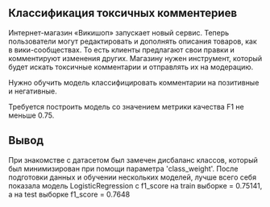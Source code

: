 ## Классификация токсичных комментериев
Интернет-магазин «Викишоп» запускает новый сервис. Теперь пользователи могут редактировать и дополнять описания товаров, как в вики-сообществах. То есть клиенты предлагают свои правки и комментируют изменения других. Магазину нужен инструмент, который будет искать токсичные комментарии и отправлять их на модерацию.

Нужно обучить модель классифицировать комментарии на позитивные и негативные.

Требуется построить модель со значением метрики качества F1 не меньше 0.75.

## Вывод
При знакомстве с датасетом был замечен дисбаланс классов, который был минимизирован при помощи параметра 'class_weight'. После подготовки данных и обучении нескольких моделей, лучше всего себя показала модель LogisticRegression с f1_score на train выборке = 0.75141, а на test выборке f1_score = 0.7648
